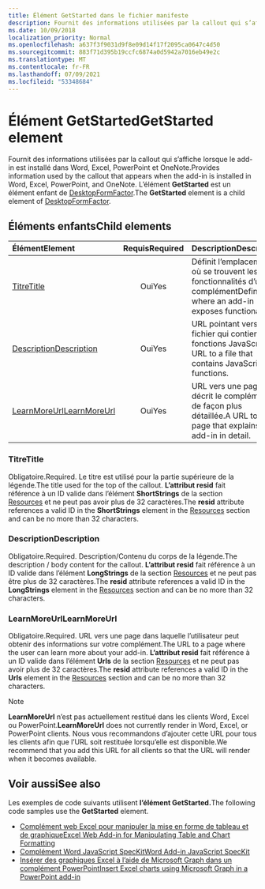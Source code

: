 ```yaml
---
title: Élément GetStarted dans le fichier manifeste
description: Fournit des informations utilisées par la callout qui s’affiche lorsque le add-in est installé dans Word, Excel, PowerPoint et OneNote.
ms.date: 10/09/2018
localization_priority: Normal
ms.openlocfilehash: a637f3f9031d9f8e09d14f17f2095ca0647c4d50
ms.sourcegitcommit: 883f71d395b19ccfc6874a0d5942a7016eb49e2c
ms.translationtype: MT
ms.contentlocale: fr-FR
ms.lasthandoff: 07/09/2021
ms.locfileid: "53348684"
---
```

# <a name="getstarted-element"></a><span data-ttu-id="edcfe-103">Élément GetStarted</span><span class="sxs-lookup"><span data-stu-id="edcfe-103">GetStarted element</span></span>

<span data-ttu-id="edcfe-104">Fournit des informations utilisées par la callout qui s’affiche lorsque le add-in est installé dans Word, Excel, PowerPoint et OneNote.</span><span class="sxs-lookup"><span data-stu-id="edcfe-104">Provides information used by the callout that appears when the add-in is installed in Word, Excel, PowerPoint, and OneNote.</span></span> <span data-ttu-id="edcfe-105">L’élément **GetStarted** est un élément enfant de [DesktopFormFactor](desktopformfactor.md).</span><span class="sxs-lookup"><span data-stu-id="edcfe-105">The **GetStarted** element is a child element of [DesktopFormFactor](desktopformfactor.md).</span></span>

## <a name="child-elements"></a><span data-ttu-id="edcfe-106">Éléments enfants</span><span class="sxs-lookup"><span data-stu-id="edcfe-106">Child elements</span></span>

| <span data-ttu-id="edcfe-107">Élément</span><span class="sxs-lookup"><span data-stu-id="edcfe-107">Element</span></span>                       | <span data-ttu-id="edcfe-108">Requis</span><span class="sxs-lookup"><span data-stu-id="edcfe-108">Required</span></span> | <span data-ttu-id="edcfe-109">Description</span><span class="sxs-lookup"><span data-stu-id="edcfe-109">Description</span></span>                                        |
|:------------------------------|:--------:|:---------------------------------------------------|
| [<span data-ttu-id="edcfe-110">Titre</span><span class="sxs-lookup"><span data-stu-id="edcfe-110">Title</span></span>](#title)               | <span data-ttu-id="edcfe-111">Oui</span><span class="sxs-lookup"><span data-stu-id="edcfe-111">Yes</span></span>      | <span data-ttu-id="edcfe-112">Définit l’emplacement où se trouvent les fonctionnalités d’un complément</span><span class="sxs-lookup"><span data-stu-id="edcfe-112">Defines where an add-in exposes functionality.</span></span>     |
| [<span data-ttu-id="edcfe-113">Description</span><span class="sxs-lookup"><span data-stu-id="edcfe-113">Description</span></span>](#description)   | <span data-ttu-id="edcfe-114">Oui</span><span class="sxs-lookup"><span data-stu-id="edcfe-114">Yes</span></span>      | <span data-ttu-id="edcfe-115">URL pointant vers un fichier qui contient les fonctions JavaScript.</span><span class="sxs-lookup"><span data-stu-id="edcfe-115">A URL to a file that contains JavaScript functions.</span></span>|
| [<span data-ttu-id="edcfe-116">LearnMoreUrl</span><span class="sxs-lookup"><span data-stu-id="edcfe-116">LearnMoreUrl</span></span>](#learnmoreurl) | <span data-ttu-id="edcfe-117">Oui</span><span class="sxs-lookup"><span data-stu-id="edcfe-117">Yes</span></span>       | <span data-ttu-id="edcfe-118">URL vers une page qui décrit le complément de façon plus détaillée.</span><span class="sxs-lookup"><span data-stu-id="edcfe-118">A URL to a page that explains the add-in in detail.</span></span>   |

### <a name="title"></a><span data-ttu-id="edcfe-119">Titre</span><span class="sxs-lookup"><span data-stu-id="edcfe-119">Title</span></span> 

<span data-ttu-id="edcfe-120">Obligatoire.</span><span class="sxs-lookup"><span data-stu-id="edcfe-120">Required.</span></span> <span data-ttu-id="edcfe-121">Le titre est utilisé pour la partie supérieure de la légende.</span><span class="sxs-lookup"><span data-stu-id="edcfe-121">The title used for the top of the callout.</span></span> <span data-ttu-id="edcfe-122">**L’attribut resid** fait référence à un ID valide dans l’élément **ShortStrings** de la section [Resources](resources.md) et ne peut pas avoir plus de 32 caractères.</span><span class="sxs-lookup"><span data-stu-id="edcfe-122">The **resid** attribute references a valid ID in the **ShortStrings** element in the [Resources](resources.md) section and can be no more than 32 characters.</span></span>

### <a name="description"></a><span data-ttu-id="edcfe-123">Description</span><span class="sxs-lookup"><span data-stu-id="edcfe-123">Description</span></span>

<span data-ttu-id="edcfe-124">Obligatoire.</span><span class="sxs-lookup"><span data-stu-id="edcfe-124">Required.</span></span> <span data-ttu-id="edcfe-125">Description/Contenu du corps de la légende.</span><span class="sxs-lookup"><span data-stu-id="edcfe-125">The description / body content for the callout.</span></span> <span data-ttu-id="edcfe-126">**L’attribut resid** fait référence à un ID valide dans l’élément **LongStrings** de la section [Resources](resources.md) et ne peut pas être plus de 32 caractères.</span><span class="sxs-lookup"><span data-stu-id="edcfe-126">The **resid** attribute references a valid ID in the **LongStrings** element in the [Resources](resources.md) section and can be no more than 32 characters.</span></span>

### <a name="learnmoreurl"></a><span data-ttu-id="edcfe-127">LearnMoreUrl</span><span class="sxs-lookup"><span data-stu-id="edcfe-127">LearnMoreUrl</span></span>

<span data-ttu-id="edcfe-128">Obligatoire.</span><span class="sxs-lookup"><span data-stu-id="edcfe-128">Required.</span></span> <span data-ttu-id="edcfe-129">URL vers une page dans laquelle l’utilisateur peut obtenir des informations sur votre complément.</span><span class="sxs-lookup"><span data-stu-id="edcfe-129">The URL to a page where the user can learn more about your add-in.</span></span> <span data-ttu-id="edcfe-130">**L’attribut resid** fait référence à un ID valide dans l’élément **Urls** de la section [Resources](resources.md) et ne peut pas avoir plus de 32 caractères.</span><span class="sxs-lookup"><span data-stu-id="edcfe-130">The **resid** attribute references a valid ID in the **Urls** element in the [Resources](resources.md) section and can be no more than 32 characters.</span></span>

> [!NOTE]
> <span data-ttu-id="edcfe-131">**LearnMoreUrl** n’est pas actuellement restitué dans les clients Word, Excel ou PowerPoint.</span><span class="sxs-lookup"><span data-stu-id="edcfe-131">**LearnMoreUrl** does not currently render in Word, Excel, or PowerPoint clients.</span></span> <span data-ttu-id="edcfe-132">Nous vous recommandons d’ajouter cette URL pour tous les clients afin que l’URL soit restituée lorsqu’elle est disponible.</span><span class="sxs-lookup"><span data-stu-id="edcfe-132">We recommend that you add this URL for all clients so that the URL will render when it becomes available.</span></span> 

## <a name="see-also"></a><span data-ttu-id="edcfe-133">Voir aussi</span><span class="sxs-lookup"><span data-stu-id="edcfe-133">See also</span></span>

<span data-ttu-id="edcfe-134">Les exemples de code suivants utilisent **l’élément GetStarted.**</span><span class="sxs-lookup"><span data-stu-id="edcfe-134">The following code samples use the **GetStarted** element.</span></span>

* [<span data-ttu-id="edcfe-135">Complément web Excel pour manipuler la mise en forme de tableau et de graphique</span><span class="sxs-lookup"><span data-stu-id="edcfe-135">Excel Web Add-in for Manipulating Table and Chart Formatting</span></span>](https://github.com/OfficeDev/Excel-Add-in-JavaScript-SalesTracker)
* [<span data-ttu-id="edcfe-136">Complément Word JavaScript SpecKit</span><span class="sxs-lookup"><span data-stu-id="edcfe-136">Word Add-in JavaScript SpecKit</span></span>](https://github.com/OfficeDev/Word-Add-in-JS-SpecKit)
* [<span data-ttu-id="edcfe-137">Insérer des graphiques Excel à l’aide de Microsoft Graph dans un complément PowerPoint</span><span class="sxs-lookup"><span data-stu-id="edcfe-137">Insert Excel charts using Microsoft Graph in a PowerPoint add-in</span></span>](https://github.com/OfficeDev/PowerPoint-Add-in-Microsoft-Graph-ASPNET-InsertChart)
